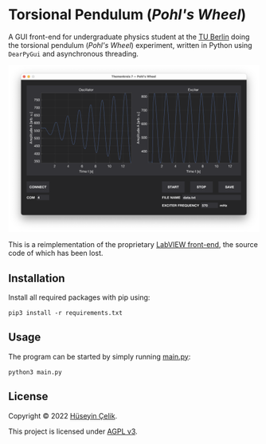 # Torsional Pendulum (*Pohl's Wheel*)
A GUI front-end for undergraduate physics student at the [TU Berlin](https://www.tu.berlin) doing the torsional pendulum (*Pohl's Wheel*) experiment, written in Python using `DearPyGui` and asynchronous threading.

![GUI](/docs/screenshot-gui.png)

This is a reimplementation of the proprietary [LabVIEW front-end](/docs/labview-gui.png), the source code of which has been lost.

## Installation
Install all required packages with pip using:
```
pip3 install -r requirements.txt
```

## Usage
The program can be started by simply running [main.py](/main.py):
```
python3 main.py
```

## License
Copyright © 2022 [Hüseyin Çelik](https://www.github.com/hueseyincelik).

This project is licensed under [AGPL v3](/LICENSE).
